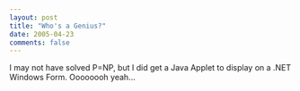 ```yaml
---
layout: post
title: "Who's a Genius?"
date: 2005-04-23
comments: false
---
```

I may not have solved P=NP, but I did get a Java Applet to display on a .NET
Windows Form. Oooooooh yeah...
